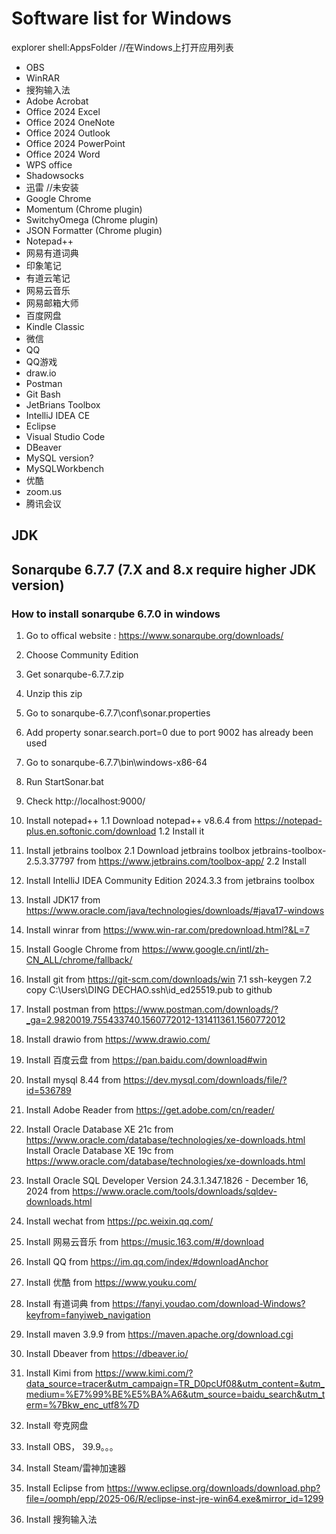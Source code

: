 # Software list for Windows
explorer shell:AppsFolder //在Windows上打开应用列表
- OBS
- WinRAR
- 搜狗输入法
- Adobe Acrobat
- Office 2024 Excel
- Office 2024 OneNote
- Office 2024 Outlook
- Office 2024 PowerPoint
- Office 2024 Word
- WPS office
- Shadowsocks
- 迅雷 //未安装
- Google Chrome
- Momentum (Chrome plugin)
- SwitchyOmega (Chrome plugin)
- JSON Formatter (Chrome plugin)
- Notepad++
- 网易有道词典
- 印象笔记
- 有道云笔记
- 网易云音乐
- 网易邮箱大师
- 百度网盘
- Kindle Classic
- 微信
- QQ
- QQ游戏
- draw.io
- Postman
- Git Bash
- JetBrians Toolbox
- IntelliJ IDEA CE
- Eclipse
- Visual Studio Code
- DBeaver
- MySQL version?
- MySQLWorkbench
- 优酷
- zoom.us
- 腾讯会议



## JDK
## Sonarqube 6.7.7 (7.X and 8.x require higher JDK version)
### How to install sonarqube 6.7.0 in windows
1. Go to offical website : https://www.sonarqube.org/downloads/
2. Choose Community Edition
3. Get sonarqube-6.7.7.zip
4. Unzip this zip
5. Go to sonarqube-6.7.7\conf\sonar.properties
6. Add property sonar.search.port=0 due to port 9002 has already been used
7. Go to sonarqube-6.7.7\bin\windows-x86-64
8. Run StartSonar.bat
9. Check http://localhost:9000/




1. Install notepad++
   1.1 Download notepad++ v8.6.4 from https://notepad-plus.en.softonic.com/download
   1.2 Install it
2. Install jetbrains toolbox
   2.1 Download jetbrains toolbox jetbrains-toolbox-2.5.3.37797 from https://www.jetbrains.com/toolbox-app/
   2.2 Install 
3. Install IntelliJ IDEA Community Edition 2024.3.3 from jetbrains toolbox
4. Install JDK17 from https://www.oracle.com/java/technologies/downloads/#java17-windows
5. Install winrar from https://www.win-rar.com/predownload.html?&L=7
6. Install Google Chrome from https://www.google.cn/intl/zh-CN_ALL/chrome/fallback/
7. Install git from https://git-scm.com/downloads/win
   7.1 ssh-keygen
   7.2 copy C:\Users\DING DECHAO\.ssh\id_ed25519.pub to github
8. Install postman from https://www.postman.com/downloads/?_ga=2.9820019.755433740.1560772012-131411361.1560772012
9. Install drawio from https://www.drawio.com/
10. Install 百度云盘 from https://pan.baidu.com/download#win
11. Install mysql 8.44 from https://dev.mysql.com/downloads/file/?id=536789
12. Install Adobe Reader from https://get.adobe.com/cn/reader/
13. Install Oracle Database XE 21c from https://www.oracle.com/database/technologies/xe-downloads.html
    Install Oracle Database XE 19c from https://www.oracle.com/database/technologies/xe-downloads.html
14. Install Oracle SQL Developer Version 24.3.1.347.1826 - December 16, 2024 from https://www.oracle.com/tools/downloads/sqldev-downloads.html
15. Install wechat from https://pc.weixin.qq.com/
16. Install 网易云音乐 from https://music.163.com/#/download
17. Install QQ from https://im.qq.com/index/#downloadAnchor
18. Install 优酷 from https://www.youku.com/
19. Install 有道词典 from https://fanyi.youdao.com/download-Windows?keyfrom=fanyiweb_navigation
20. Install maven 3.9.9 from https://maven.apache.org/download.cgi
21. Install Dbeaver from https://dbeaver.io/ 
22. Install Kimi from https://www.kimi.com/?data_source=tracer&utm_campaign=TR_D0pcUf08&utm_content=&utm_medium=%E7%99%BE%E5%BA%A6&utm_source=baidu_search&utm_term=%7Bkw_enc_utf8%7D
23. Install 夸克网盘
24. Install OBS， 39.9。。。
24. Install Steam/雷神加速器
25. Install Eclipse from https://www.eclipse.org/downloads/download.php?file=/oomph/epp/2025-06/R/eclipse-inst-jre-win64.exe&mirror_id=1299
26. Install 搜狗输入法
